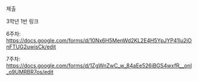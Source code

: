 제출

3학년 1반 링크

6주차: https://docs.google.com/forms/d/10Nx6H5MenWd2KL2E4H5YpJYP41lu2jOnFTUG2uwisCk/edit

7주차: https://docs.google.com/forms/d/1ZgWnZwC_w_84aEe526iBGS4wxfR__onI_o9UMRBR7os/edit
